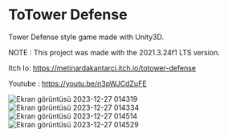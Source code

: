 # ToTower Defense

Tower Defense style game made with Unity3D.

NOTE : This project was made with the 2021.3.24f1 LTS version.

Itch Io: https://metinardakantarci.itch.io/totower-defense

Youtube : https://youtu.be/n3pWJCdZuFE

![Ekran görüntüsü 2023-12-27 014319](https://github.com/metinardakantarci/totower_defense/assets/55920692/3b31070b-ba60-4d41-89b2-a332ffd8945d)
![Ekran görüntüsü 2023-12-27 014334](https://github.com/metinardakantarci/totower_defense/assets/55920692/34b9794d-859d-4281-80e3-8d5f952b340d)
![Ekran görüntüsü 2023-12-27 014514](https://github.com/metinardakantarci/totower_defense/assets/55920692/752a9cc1-135e-4dc8-ab92-a6ac3050e3e3)
![Ekran görüntüsü 2023-12-27 014529](https://github.com/metinardakantarci/totower_defense/assets/55920692/8db3f71f-c159-47de-8162-6c39059929ce)
